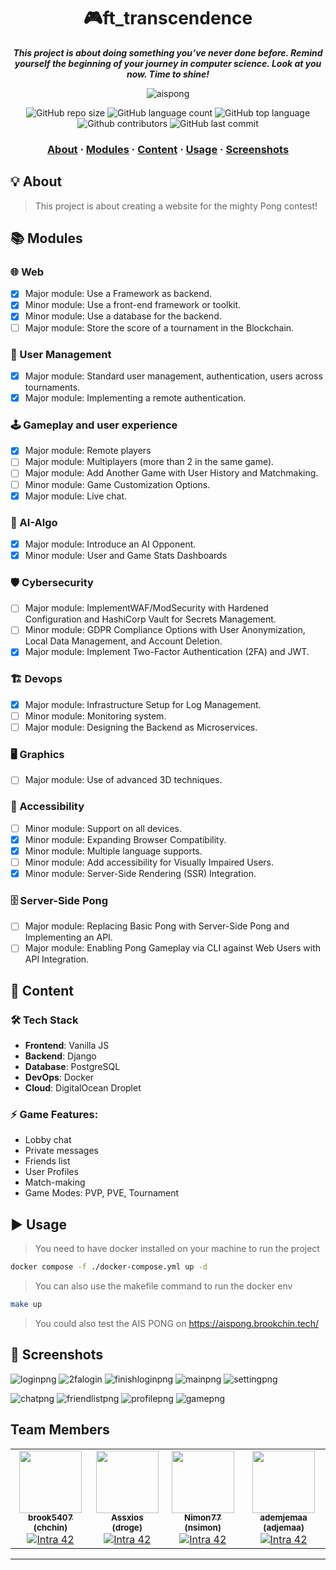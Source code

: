 <h1 align="center">
    🎮ft_transcendence
</h1>

<p align="center">
	<b><i>This project is about doing something you’ve never done before.
 Remind yourself the beginning of your journey in computer science.
 Look at you now. Time to shine!</i></b><br>
</p>

<p align="center">
  <image alt="aispong" src="files/aispong.gif"></image>
</p>

<p align="center">
	<img alt="GitHub repo size" src="https://img.shields.io/github/repo-size/brook5407/ft_transcendence">
	<img alt="GitHub language count" src="https://img.shields.io/github/languages/count/brook5407/ft_transcendence">
	<img alt="GitHub top language" src="https://img.shields.io/github/languages/top/brook5407/ft_transcendence">
	<img alt="Github contributors" src="https://img.shields.io/github/contributors/brook5407/ft_transcendence">
	<img alt="GitHub last commit" src="https://img.shields.io/github/last-commit/brook5407/ft_transcendence">
</p>

<h3 align="center">
	<a href="#-about">About</a>
	<span> · </span>
	<a href="#-modules">Modules</a>
	<span> · </span>
  	<a href="#-content">Content</a>
	<span> · </span>
	<a href="#-usage">Usage</a>
	<span> · </span>
	<a href="#-screenshots">Screenshots</a>

</h3>

## 💡 About

 > This project is about creating a website for the mighty Pong contest!

## 📚 Modules

### 🌐 Web
- [x] Major module: Use a Framework as backend.
- [x] Minor module: Use a front-end framework or toolkit.
- [x] Minor module: Use a database for the backend.
- [ ] Major module: Store the score of a tournament in the Blockchain.

### 👤 User Management
- [x] Major module: Standard user management, authentication, users across
tournaments.
- [x] Major module: Implementing a remote authentication.

### 🕹️ Gameplay and user experience
- [x] Major module: Remote players
- [ ] Major module: Multiplayers (more than 2 in the same game).
- [ ] Major module: Add Another Game with User History and Matchmaking.
- [ ] Minor module: Game Customization Options.
- [x] Major module: Live chat.

### 👾 AI-Algo
- [x] Major module: Introduce an AI Opponent.
- [x] Minor module: User and Game Stats Dashboards

### 🛡️ Cybersecurity
- [ ] Major module: ImplementWAF/ModSecurity with Hardened Configuration
and HashiCorp Vault for Secrets Management.
- [ ] Minor module: GDPR Compliance Options with User Anonymization, Local
Data Management, and Account Deletion.
- [x] Major module: Implement Two-Factor Authentication (2FA) and JWT.

### 🏗️ Devops
- [x] Major module: Infrastructure Setup for Log Management.
- [ ] Minor module: Monitoring system.
- [ ] Major module: Designing the Backend as Microservices.

### 🖥️ Graphics
- [ ] Major module: Use of advanced 3D techniques.

### 📲 Accessibility
- [ ] Minor module: Support on all devices.
- [x] Minor module: Expanding Browser Compatibility.
- [x] Minor module: Multiple language supports.
- [ ] Minor module: Add accessibility for Visually Impaired Users.
- [x] Minor module: Server-Side Rendering (SSR) Integration.

### 🗄️ Server-Side Pong
- [ ] Major module: Replacing Basic Pong with Server-Side Pong and Implementing
an API.
- [ ] Major module: Enabling Pong Gameplay via CLI against Web Users with
API Integration.

## 🚀 Content

### 🛠️ Tech Stack

- **Frontend**: Vanilla JS
- **Backend**: Django
- **Database**: PostgreSQL
- **DevOps**: Docker
- **Cloud**: DigitalOcean Droplet

### ⚡ Game Features:
- Lobby chat
- Private messages
- Friends list
- User Profiles
- Match-making
- Game Modes: PVP, PVE, Tournament

## ▶️ Usage

>  You need to have docker installed on your machine to run the project <br>

```bash
docker compose -f ./docker-compose.yml up -d
```
>  You can also use the makefile command to run the docker env <br>
    
```bash
make up
```

> You could also test the AIS PONG on https://aispong.brookchin.tech/

## 📸 Screenshots

![loginpng](files/login.png)
![2falogin](files/2falogin.png)
![finishloginpng](files/signin.png)
![mainpng](files/main.png)
![settingpng](files/setting.png)

![chatpng](files/chat.png)
![friendlistpng](files/friendlist.png)
![profilepng](files/profile.png)
![gamepng](files/pong.png)

## Team Members

<table>
  <tr>
    <td align="center"><a href="https://github.com/brook5407/"><img src="https://avatars.githubusercontent.com/u/100013115?v=4" width="100px;" alt=""/><br /><sub><b>brook5407 (chchin)</b></sub></a><br /><a href="https://profile.intra.42.fr/users/chchin" title="Intra 42"><img src="https://img.shields.io/badge/KL-FFFFFF?style=plastic&logo=42&logoColor=000000" alt="Intra 42"/></a></td>
    <td align="center"><a href="https://github.com/wangxuerui2003/"><img src="https://avatars.githubusercontent.com/u/69043064?v=4" width="100px;" alt=""/><br /><sub><b>Assxios (droge)</b></sub></a><br /><a href="https://profile.intra.42.fr/users/wxuerui" title="Intra 42"><img src="https://img.shields.io/badge/KL-FFFFFF?style=plastic&logo=42&logoColor=000000" alt="Intra 42"/></a></td>
    <td align="center"><a href="https://github.com/kiottoy/"><img src="https://avatars.githubusercontent.com/u/124850470?v=4" width="100px;" alt=""/><br /><sub><b>Nimon77 (nsimon)</b></sub></a><br /><a href="https://profile.intra.42.fr/users/yichan" title="Intra 42"><img src="https://img.shields.io/badge/KL-FFFFFF?style=plastic&logo=42&logoColor=000000" alt="Intra 42"/></a></td>
    <td align="center"><a href="https://github.com/Cloonie/"><img src="https://avatars.githubusercontent.com/u/104150554?v=4" width="100px;" alt=""/><br /><sub><b>ademjemaa (adjemaa)</b></sub></a><br /><a href="https://profile.intra.42.fr/users/mliew" title="Intra 42"><img src="https://img.shields.io/badge/KL-FFFFFF?style=plastic&logo=42&logoColor=000000" alt="Intra 42"/></a></td>
  </tr>
</table>

- - -
